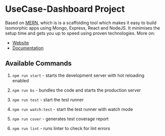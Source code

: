 
# UseCase-Dashboard Project

Based on [MERN](http://mern.io), which is is a scaffolding tool which makes it easy to build isomorphic apps using Mongo, Express, React and NodeJS. It minimises the setup time and gets you up to speed using proven technologies.
More on:
- [Website](http://mern.io)
- [Documentation](http://mern.io/documentation.html)

## Available Commands

1. `npm run start` - starts the development server with hot reloading enabled

2. `npm run bs` - bundles the code and starts the production server

3. `npm run test` - start the test runner

4. `npm run watch:test` - start the test runner with watch mode

5. `npm run cover` - generates test coverage report

6. `npm run lint` - runs linter to check for lint errors
